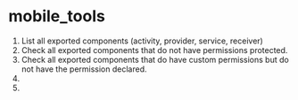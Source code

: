 # mobile_tools

1. List all exported components (activity, provider, service, receiver)
2. Check all exported components that do not have permissions protected.
3. Check all exported components that do have custom permissions but do not have the permission declared.
4.
5.
